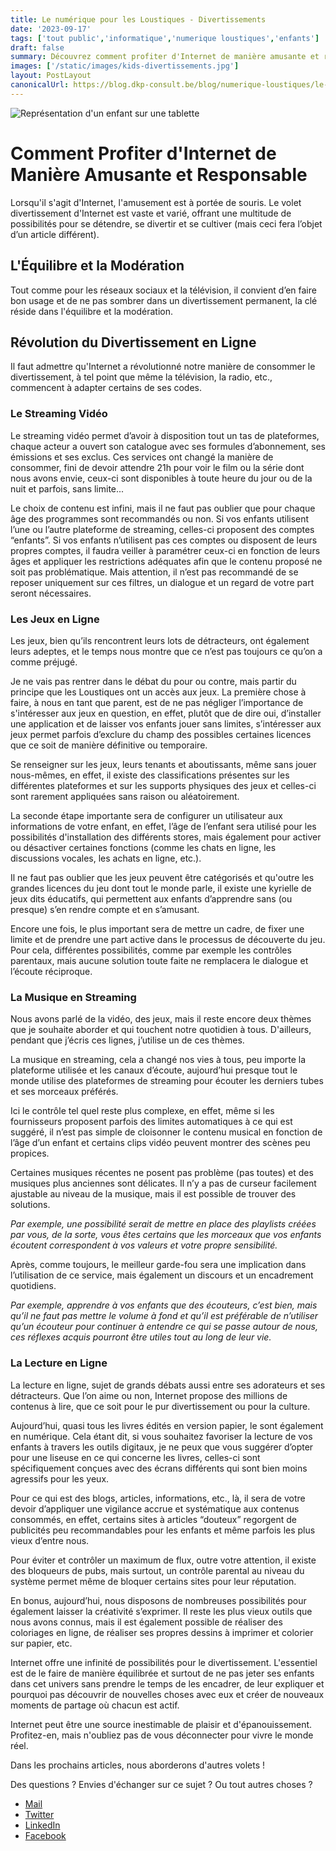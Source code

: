 ```yaml
---
title: Le numérique pour les Loustiques - Divertissements
date: '2023-09-17'
tags: ['tout public','informatique','numerique loustiques','enfants']
draft: false
summary: Découvrez comment profiter d'Internet de manière amusante et responsable, en explorant le streaming, les jeux, la musique, la lecture et bien plus encore. Trouvez l'équilibre entre divertissement en ligne et monde réel pour une expérience enrichissante.
images: ['/static/images/kids-divertissements.jpg']
layout: PostLayout
canonicalUrl: https://blog.dkp-consult.be/blog/numerique-loustiques/le-numerique-pour-les-loustiques-divertissements
---
```


![Représentation d'un enfant sur une tablette](/static/images/kids-divertissements.jpg "Représentation d'un enfant sur une tablette")

# Comment Profiter d'Internet de Manière Amusante et Responsable

Lorsqu'il s'agit d'Internet, l'amusement est à portée de souris. Le volet divertissement d'Internet est vaste et varié, offrant une multitude de possibilités pour se détendre, se divertir et se cultiver (mais ceci fera l’objet d’un article différent).

## L'Équilibre et la Modération

Tout comme pour les réseaux sociaux et la télévision, il convient d’en faire bon usage et de ne pas sombrer dans un divertissement permanent, la clé réside dans l'équilibre et la modération.

## Révolution du Divertissement en Ligne

Il faut admettre qu'Internet a révolutionné notre manière de consommer le divertissement, à tel point que même la télévision, la radio, etc., commencent à adapter certains de ses codes.

### Le Streaming Vidéo

Le streaming vidéo permet d’avoir à disposition tout un tas de plateformes, chaque acteur a ouvert son catalogue avec ses formules d’abonnement, ses émissions et ses exclus. Ces services ont changé la manière de consommer, fini de devoir attendre 21h pour voir le film ou la série dont nous avons envie, ceux-ci sont disponibles à toute heure du jour ou de la nuit et parfois, sans limite...

Le choix de contenu est infini, mais il ne faut pas oublier que pour chaque âge des programmes sont recommandés ou non. Si vos enfants utilisent l’une ou l’autre plateforme de streaming, celles-ci proposent des comptes “enfants”. Si vos enfants n’utilisent pas ces comptes ou disposent de leurs propres comptes, il faudra veiller à paramétrer ceux-ci en fonction de leurs âges et appliquer les restrictions adéquates afin que le contenu proposé ne soit pas problématique. Mais attention, il n’est pas recommandé de se reposer uniquement sur ces filtres, un dialogue et un regard de votre part seront nécessaires.

### Les Jeux en Ligne

Les jeux, bien qu’ils rencontrent leurs lots de détracteurs, ont également leurs adeptes, et le temps nous montre que ce n’est pas toujours ce qu’on a comme préjugé.

Je ne vais pas rentrer dans le débat du pour ou contre, mais partir du principe que les Loustiques ont un accès aux jeux. La première chose à faire, à nous en tant que parent, est de ne pas négliger l’importance de s'intéresser aux jeux en question, en effet, plutôt que de dire oui, d’installer une application et de laisser vos enfants jouer sans limites, s’intéresser aux jeux permet parfois d’exclure du champ des possibles certaines licences que ce soit de manière définitive ou temporaire.

Se renseigner sur les jeux, leurs tenants et aboutissants, même sans jouer nous-mêmes, en effet, il existe des classifications présentes sur les différentes plateformes et sur les supports physiques des jeux et celles-ci sont rarement appliquées sans raison ou aléatoirement.

La seconde étape importante sera de configurer un utilisateur aux informations de votre enfant, en effet, l’âge de l’enfant sera utilisé pour les possibilités d'installation des différents stores, mais également pour activer ou désactiver certaines fonctions (comme les chats en ligne, les discussions vocales, les achats en ligne, etc.).

Il ne faut pas oublier que les jeux peuvent être catégorisés et qu'outre les grandes licences du jeu dont tout le monde parle, il existe une kyrielle de jeux dits éducatifs, qui permettent aux enfants d’apprendre sans (ou presque) s’en rendre compte et en s’amusant.

Encore une fois, le plus important sera de mettre un cadre, de fixer une limite et de prendre une part active dans le processus de découverte du jeu. Pour cela, différentes possibilités, comme par exemple les contrôles parentaux, mais aucune solution toute faite ne remplacera le dialogue et l’écoute réciproque.

### La Musique en Streaming

Nous avons parlé de la vidéo, des jeux, mais il reste encore deux thèmes que je souhaite aborder et qui touchent notre quotidien à tous. D'ailleurs, pendant que j’écris ces lignes, j’utilise un de ces thèmes.

La musique en streaming, cela a changé nos vies à tous, peu importe la plateforme utilisée et les canaux d’écoute, aujourd’hui presque tout le monde utilise des plateformes de streaming pour écouter les derniers tubes et ses morceaux préférés.

Ici le contrôle tel quel reste plus complexe, en effet, même si les fournisseurs proposent parfois des limites automatiques à ce qui est suggéré, il n’est pas simple de cloisonner le contenu musical en fonction de l’âge d’un enfant et certains clips vidéo peuvent montrer des scènes peu propices.

Certaines musiques récentes ne posent pas problème (pas toutes) et des musiques plus anciennes sont délicates. Il n’y a pas de curseur facilement ajustable au niveau de la musique, mais il est possible de trouver des solutions.

*Par exemple, une possibilité serait de mettre en place des playlists créées par vous, de la sorte, vous êtes certains que les morceaux que vos enfants écoutent correspondent à vos valeurs et votre propre sensibilité.*

Après, comme toujours, le meilleur garde-fou sera une implication dans l’utilisation de ce service, mais également un discours et un encadrement quotidiens.

*Par exemple, apprendre à vos enfants que des écouteurs, c’est bien, mais qu’il ne faut pas mettre le volume à fond et qu’il est préférable de n’utiliser qu’un écouteur pour continuer à entendre ce qui se passe autour de nous, ces réflexes acquis pourront être utiles tout au long de leur vie.*

### La Lecture en Ligne

La lecture en ligne, sujet de grands débats aussi entre ses adorateurs et ses détracteurs. Que l’on aime ou non, Internet propose des millions de contenus à lire, que ce soit pour le pur divertissement ou pour la culture.

Aujourd’hui, quasi tous les livres édités en version papier, le sont également en numérique. Cela étant dit, si vous souhaitez favoriser la lecture de vos enfants à travers les outils digitaux, je ne peux que vous suggérer d’opter pour une liseuse en ce qui concerne les livres, celles-ci sont spécifiquement conçues avec des écrans différents qui sont bien moins agressifs pour les yeux.

Pour ce qui est des blogs, articles, informations, etc., là, il sera de votre devoir d’appliquer une vigilance accrue et systématique aux contenus consommés, en effet, certains sites à articles “douteux” regorgent de publicités peu recommandables pour les enfants et même parfois les plus vieux d’entre nous.

Pour éviter et contrôler un maximum de flux, outre votre attention, il existe des bloqueurs de pubs, mais surtout, un contrôle parental au niveau du système permet même de bloquer certains sites pour leur réputation.

En bonus, aujourd’hui, nous disposons de nombreuses possibilités pour également laisser la créativité s’exprimer. Il reste les plus vieux outils que nous avons connus, mais il est également possible de réaliser des coloriages en ligne, de réaliser ses propres dessins à imprimer et colorier sur papier, etc.

Internet offre une infinité de possibilités pour le divertissement. L'essentiel est de le faire de manière équilibrée et surtout de ne pas jeter ses enfants dans cet univers sans prendre le temps de les encadrer, de leur expliquer et pourquoi pas découvrir de nouvelles choses avec eux et créer de nouveaux moments de partage où chacun est actif.

Internet peut être une source inestimable de plaisir et d'épanouissement. Profitez-en, mais n'oubliez pas de vous déconnecter pour vivre le monde réel.

Dans les prochains articles, nous aborderons d'autres volets !

Des questions ? Envies d'échanger sur ce sujet ? Ou tout autres choses ? 

- [Mail](mailto:contact@dkp-consult.be)
- [Twitter](https://twitter.com/dkp_consult)
- [LinkedIn](https://www.linkedin.com/in/pierre-debski/)
- [Facebook](https://www.facebook.com/dkpconsult)
